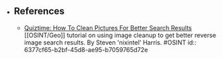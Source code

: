 - ## References
	- [Quiztime: How To Clean Pictures For Better Search Results](https://nixintel.info/osint/quiztime-how-to-clean-pictures-for-better-search-results/) [[OSINT/Geo]] tutorial on using image cleanup to get better reverse image search results. By Steven 'nixintel' Harris. #OSINT
	  id:: 6377cf65-b2bf-45d8-ae95-b7059765d72e